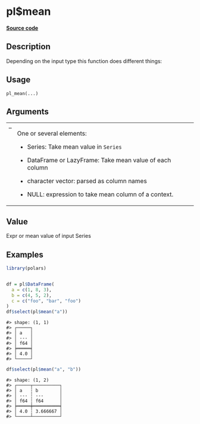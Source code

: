 

# pl$mean

[**Source code**](https://github.com/pola-rs/r-polars/tree/1fd6c01b862685c50e295d9b2ef690a69c3a7963/R/functions__lazy.R#L303)

## Description

Depending on the input type this function does different things:

## Usage

<pre><code class='language-R'>pl_mean(...)
</code></pre>

## Arguments

<table>
<tr>
<td style="white-space: nowrap; font-family: monospace; vertical-align: top">
<code id="pl_mean_:_...">…</code>
</td>
<td>

One or several elements:

<ul>
<li>

Series: Take mean value in <code>Series</code>

</li>
<li>

DataFrame or LazyFrame: Take mean value of each column

</li>
<li>

character vector: parsed as column names

</li>
<li>

NULL: expression to take mean column of a context.

</li>
</ul>
</td>
</tr>
</table>

## Value

Expr or mean value of input Series

## Examples

``` r
library(polars)


df = pl$DataFrame(
  a = c(1, 8, 3),
  b = c(4, 5, 2),
  c = c("foo", "bar", "foo")
)
df$select(pl$mean("a"))
```

    #> shape: (1, 1)
    #> ┌─────┐
    #> │ a   │
    #> │ --- │
    #> │ f64 │
    #> ╞═════╡
    #> │ 4.0 │
    #> └─────┘

``` r
df$select(pl$mean("a", "b"))
```

    #> shape: (1, 2)
    #> ┌─────┬──────────┐
    #> │ a   ┆ b        │
    #> │ --- ┆ ---      │
    #> │ f64 ┆ f64      │
    #> ╞═════╪══════════╡
    #> │ 4.0 ┆ 3.666667 │
    #> └─────┴──────────┘
